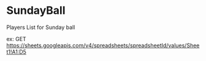 # SundayBall
Players List for Sunday ball

ex:
GET https://sheets.googleapis.com/v4/spreadsheets/spreadsheetId/values/Sheet1!A1:D5